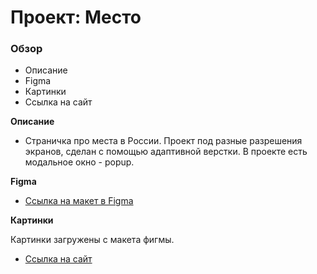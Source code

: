# Проект: Место

### Обзор
* Описание
* Figma
* Картинки
* Ссылка на сайт

**Описание**

* Страничка про места в России. Проект под разные разрешения экранов, сделан с помощью адаптивной верстки. В проекте есть модальное окно - popup.

**Figma**

* [Ссылка на макет в Figma](https://www.figma.com/file/2cn9N9jSkmxD84oJik7xL7/JavaScript.-Sprint-4?node-id=0%3A1)

**Картинки**

Картинки загружены с макета фигмы.

*  [Ссылка на сайт]( https://klyuch97.github.io/mesto-project/)


